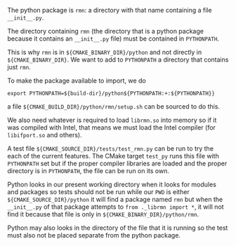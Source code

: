 The python package is `rmn`: a directory with that name containing a file `__init__.py`.

The directory containing `rmn` (the directory that is a python package because
it contains an `__init__.py` file) must be contained in `PYTHONPATH`.

This is why `rmn` is in `${CMAKE_BINARY_DIR}/python` and not directly in
`${CMAKE_BINARY_DIR}`.  We want to add to `PYTHONPATH` a directory that contains
just `rmn`.

To make the package available to import, we do
```
export PYTHONPATH=${build-dir}/python${PYTHONPATH:+:${PYTHONPATH}}
```
a file `${CMAKE_BUILD_DIR}/python/rmn/setup.sh` can be sourced to do this.

We also need whatever is required to load `librmn.so` into memory so if it was
compiled with Intel, that means we must load the Intel compiler (for `libifport.so`
and others).

A test file `${CMAKE_SOURCE_DIR}/tests/test_rmn.py` can be run to try the
each of the current features.  The CMake target `test_py` runs this file with
`PYTHONPATH` set but if the proper compiler libraries are loaded and the proper
directory is in `PYTHONPATH`, the file can be run on its own.

Python looks in our present working directory when it looks for modules and
packages so tests should not be run while our `PWD` is either
`${CMAKE_SOURCE_DIR}/python` it will find a package named `rmn` but when the
`__init__.py` of that package attempts to `from ._librmn import *`, it will not
find it because that file is only in `${CMAKE_BINARY_DIR}/python/rmn`.

Python may also looks in the directory of the file that it is running so the
test must also not be placed separate from the python package.
